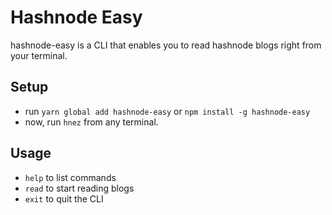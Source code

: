 # Hashnode Easy

hashnode-easy is a CLI that enables you to read hashnode blogs right from your terminal.

## Setup

- run `yarn global add hashnode-easy` or `npm install -g hashnode-easy`
- now, run `hnez` from any terminal.

## Usage

- `help` to list commands
- `read` to start reading blogs
- `exit` to quit the CLI
